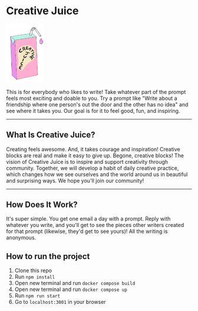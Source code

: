 # Creative Juice

<img src="https://github.com/Andrew32A/creative-juice/blob/main/src/images/cj-logo.jpg" style="width: 20%;">

This is for everybody who likes to write! Take whatever part of the prompt feels most exciting and doable to you. Try a prompt like "Write about a friendship where one person's out the door and the other has no idea" and see where it takes you. Our goal is for it to feel good, fun, and inspiring.

---

## What Is Creative Juice?

Creating feels awesome. And, it takes courage and inspiration! Creative blocks are real and make it easy to give up. Begone, creative blocks! The vision of Creative Juice is to inspire and support creativity through community. Together, we will develop a habit of daily creative practice, which changes how we see ourselves and the world around us in beautiful and surprising ways. We hope you'll join our community!

---

## How Does It Work?

It's super simple. You get one email a day with a prompt. Reply with whatever you write, and you'll get to see the pieces other writers created for that prompt (likewise, they'd get to see yours)! All the writing is anonymous.

## How to run the project

1. Clone this repo
2. Run `npm install`
3. Open new terminal and run `docker compose build`
4. Open new terminal and run `docker compose up`
5. Run `npm run start`
6. Go to `localhost:3001` in your browser
